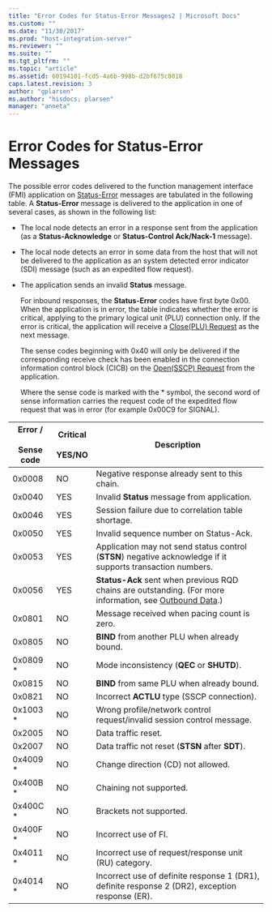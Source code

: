 ```yaml
---
title: "Error Codes for Status-Error Messages2 | Microsoft Docs"
ms.custom: ""
ms.date: "11/30/2017"
ms.prod: "host-integration-server"
ms.reviewer: ""
ms.suite: ""
ms.tgt_pltfrm: ""
ms.topic: "article"
ms.assetid: 60194101-fcd5-4a6b-998b-d2bf675c8018
caps.latest.revision: 3
author: "gplarsen"
ms.author: "hisdocs; plarsen"
manager: "anneta"
---
```

# Error Codes for Status-Error Messages
The possible error codes delivered to the function management interface (FMI) application on [Status-Error](./status-error1.md) messages are tabulated in the following table. A **Status-Error** message is delivered to the application in one of several cases, as shown in the following list:  

- The local node detects an error in a response sent from the application (as a **Status-Acknowledge** or **Status-Control Ack/Nack-1** message).  

- The local node detects an error in some data from the host that will not be delivered to the application as an system detected error indicator (SDI) message (such as an expedited flow request).  

- The application sends an invalid **Status** message.  

  For inbound responses, the **Status-Error** codes have first byte 0x00. When the application is in error, the table indicates whether the error is critical, applying to the primary logical unit (PLU) connection only. If the error is critical, the application will receive a [Close(PLU) Request](./close-plu-request2.md) as the next message.  

  The sense codes beginning with 0x40 will only be delivered if the corresponding receive check has been enabled in the connection information control block (CICB) on the [Open(SSCP) Request](./open-sscp-request2.md) from the application.  

  Where the sense code is marked with the * symbol, the second word of sense information carries the request code of the expedited flow request that was in error (for example 0x00C9 for SIGNAL).  

| Error /<br /><br /> Sense code | Critical<br /><br /> YES/NO |                                                                    Description                                                                     |
|--------------------------------|-----------------------------|----------------------------------------------------------------------------------------------------------------------------------------------------|
|             0x0008             |             NO              |                                                   Negative response already sent to this chain.                                                    |
|             0x0040             |             YES             |                                             Invalid <strong>Status</strong> message from application.                                              |
|             0x0046             |             YES             |                                                 Session failure due to correlation table shortage.                                                 |
|             0x0050             |             YES             |                                                       Invalid sequence number on Status-Ack.                                                       |
|             0x0053             |             YES             |              Application may not send status control (<strong>STSN</strong>) negative acknowledge if it supports transaction numbers.              |
|             0x0056             |             YES             | <strong>Status-Ack</strong> sent when previous RQD chains are outstanding. (For more information, see [Outbound Data](../core/outbound-data1.md).) |
|             0x0801             |             NO              |                                                    Message received when pacing count is zero.                                                     |
|             0x0805             |             NO              |                                             <strong>BIND</strong> from another PLU when already bound.                                             |
|            0x0809 *            |             NO              |                                        Mode inconsistency (<strong>QEC</strong> or <strong>SHUTD</strong>).                                        |
|             0x0815             |             NO              |                                              <strong>BIND</strong> from same PLU when already bound.                                               |
|             0x0821             |             NO              |                                              Incorrect <strong>ACTLU</strong> type (SSCP connection).                                              |
|            0x1003 *            |             NO              |                                       Wrong profile/network control request/invalid session control message.                                       |
|             0x2005             |             NO              |                                                                Data traffic reset.                                                                 |
|             0x2007             |             NO              |                                     Data traffic not reset (<strong>STSN</strong> after <strong>SDT</strong>).                                     |
|            0x4009 *            |             NO              |                                                         Change direction (CD) not allowed.                                                         |
|            0x400B *            |             NO              |                                                              Chaining not supported.                                                               |
|            0x400C *            |             NO              |                                                              Brackets not supported.                                                               |
|            0x400F *            |             NO              |                                                                Incorrect use of FI.                                                                |
|            0x4011 *            |             NO              |                                               Incorrect use of request/response unit (RU) category.                                                |
|            0x4014 *            |             NO              |                          Incorrect use of definite response 1 (DR1), definite response 2 (DR2), exception response (ER).                           |

